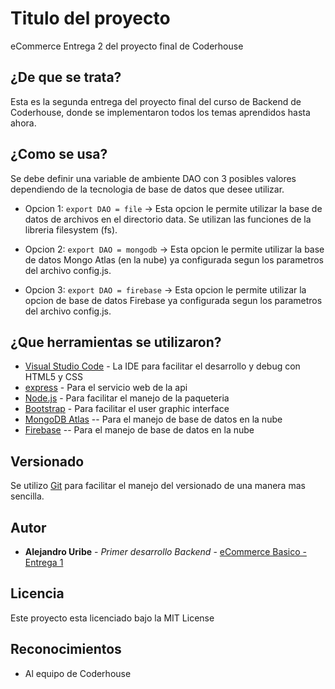 # Titulo del proyecto

eCommerce Entrega 2 del proyecto final de Coderhouse

## ¿De que se trata?

Esta es la segunda entrega del proyecto final del curso de Backend de Coderhouse, donde se implementaron todos los temas aprendidos hasta ahora.

## ¿Como se usa?

Se debe definir una variable de ambiente DAO con 3 posibles valores dependiendo de la tecnologia de base de datos que desee utilizar.
* Opcion 1: `export DAO = file` -> Esta opcion le permite utilizar la base de datos de archivos en el directorio data. Se utilizan las funciones de la libreria filesystem (fs).

* Opcion 2: `export DAO = mongodb` -> Esta opcion le permite utilizar la base de datos Mongo Atlas (en la nube) ya configurada segun los parametros del archivo config.js.

* Opcion 3: `export DAO = firebase` -> Esta opcion le permite utilizar la opcion de base de datos Firebase ya configurada segun los parametros del archivo config.js.

## ¿Que herramientas se utilizaron?

* [Visual Studio Code](https://code.visualstudio.com/) - La IDE para facilitar el desarrollo y debug con HTML5 y CSS
* [express](https://expressjs.com/es/) - Para el servicio web de la api
* [Node.js](https://nodejs.org/es/) - Para facilitar el manejo de la paqueteria
* [Bootstrap](https://getbootstrap.com/) - Para facilitar el user graphic interface
* [MongoDB Atlas](https://cloud.mongodb.com) -- Para el manejo de base de datos en la nube
* [Firebase](https://firebase.google.com) -- Para el manejo de base de datos en la nube

## Versionado

Se utilizo [Git](https://git-scm.com/) para facilitar el manejo del versionado de una manera mas sencilla.

## Autor

* **Alejandro Uribe** - *Primer desarrollo Backend* - [eCommerce Basico - Entrega 1](https://proyecto-final-1-coderhouse.herokuapp.com)

## Licencia

Este proyecto esta licenciado bajo la MIT License

## Reconocimientos

* Al equipo de Coderhouse

